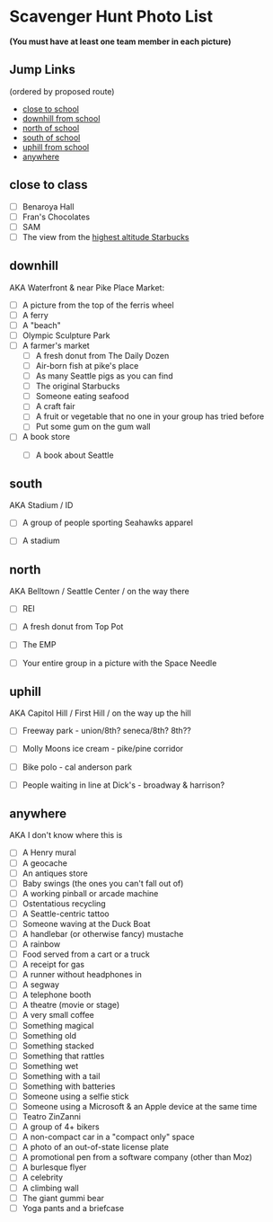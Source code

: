 # Scavenger Hunt Photo List

__(You must have at least one team member in each picture)__

## Jump Links ##

(ordered by proposed route)
- [close to school](#close-to-class)
- [downhill from school](#downhill)
- [north of school](#north)
- [south of school](#south)
- [uphill from school](#uphill)
- [anywhere](#anywhere)

## close to class ##

- [ ] Benaroya Hall
- [ ] Fran's Chocolates
- [ ] SAM
- [ ] The view from the [highest altitude Starbucks][sbux]

[sbux]: http://www.starbucks.com/store/9950/us/columbia-tower-40th-floor-seattle/701-5th-avenue-4020-seattle-wa-981047097/bank-of

## downhill ##

AKA Waterfront & near Pike Place Market:

- [ ] A picture from the top of the ferris wheel
- [ ] A ferry
- [ ] A "beach"
- [ ] Olympic Sculpture Park
- [ ] A farmer's market
   - [ ] A fresh donut from The Daily Dozen
   - [ ] Air-born fish at pike's place
   - [ ] As many Seattle pigs as you can find
   - [ ] The original Starbucks
   - [ ] Someone eating seafood
   - [ ] A craft fair
   - [ ] A fruit or vegetable that no one in your group has tried before
   - [ ] Put some gum on the gum wall
- [ ] A book store
   - [ ] A book about Seattle


## south ##

AKA Stadium / ID

- [ ] A group of people sporting Seahawks apparel
- [ ] A stadium


## north ##

AKA Belltown / Seattle Center / on the way there

- [ ] REI
- [ ] A fresh donut from Top Pot
- [ ] The EMP
- [ ] Your entire group in a picture with the Space Needle


## uphill ##

AKA Capitol Hill / First Hill / on the way up the hill

- [ ] Freeway park - union/8th? seneca/8th? 8th??
- [ ] Molly Moons ice cream - pike/pine corridor
- [ ] Bike polo - cal anderson park
- [ ] People waiting in line at Dick's - broadway & harrison?



## anywhere ##

AKA I don't know where this is

- [ ] A Henry mural
- [ ] A geocache
- [ ] An antiques store
- [ ] Baby swings (the ones you can't fall out of)
- [ ] A working pinball or arcade machine
- [ ] Ostentatious recycling
- [ ] A Seattle-centric tattoo
- [ ] Someone waving at the Duck Boat
- [ ] A handlebar (or otherwise fancy) mustache
- [ ] A rainbow
- [ ] Food served from a cart or a truck
- [ ] A receipt for gas
- [ ] A runner without headphones in
- [ ] A segway
- [ ] A telephone booth
- [ ] A theatre (movie or stage)
- [ ] A very small coffee
- [ ] Something magical
- [ ] Something old
- [ ] Something stacked
- [ ] Something that rattles
- [ ] Something wet
- [ ] Something with a tail
- [ ] Something with batteries
- [ ] Someone using a selfie stick
- [ ] Someone using a Microsoft & an Apple device at the same time
- [ ] Teatro ZinZanni
- [ ] A group of 4+ bikers
- [ ] A non-compact car in a "compact only" space
- [ ] A photo of an out-of-state license plate
- [ ] A promotional pen from a software company (other than Moz)
- [ ] A burlesque flyer
- [ ] A celebrity
- [ ] A climbing wall
- [ ] The giant gummi bear
- [ ] Yoga pants and a briefcase
